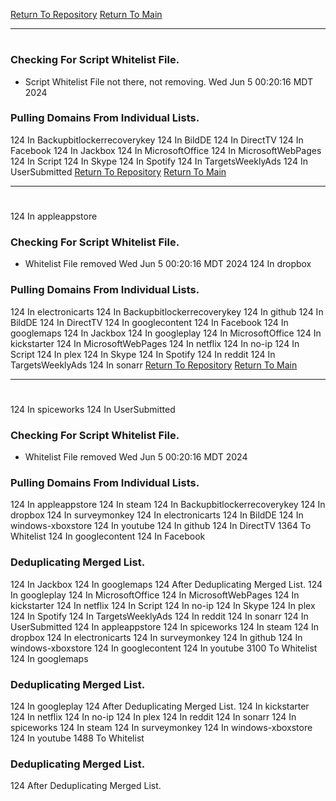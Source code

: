 [Return To Repository](https://github.com/DigitalWarrior/piholeparser/)
[Return To Main](https://github.com/DigitalWarrior/piholeparser/blob/master/RecentRunLogs/Mainlog.md)
____________________________________
# 
### Checking For Script Whitelist File.
* Script Whitelist File not there, not removing. Wed Jun  5 00:20:16 MDT 2024
### Pulling Domains From Individual Lists.
124 In Backupbitlockerrecoverykey
124 In BildDE
124 In DirectTV
124 In Facebook
124 In Jackbox
124 In MicrosoftOffice
124 In MicrosoftWebPages
124 In Script
124 In Skype
124 In Spotify
124 In TargetsWeeklyAds
124 In UserSubmitted
[Return To Repository](https://github.com/DigitalWarrior/piholeparser/)
[Return To Main](https://github.com/DigitalWarrior/piholeparser/blob/master/RecentRunLogs/Mainlog.md)
____________________________________
# 
124 In appleappstore
### Checking For Script Whitelist File.
* Whitelist File removed Wed Jun  5 00:20:16 MDT 2024
124 In dropbox
### Pulling Domains From Individual Lists.
124 In electronicarts
124 In Backupbitlockerrecoverykey
124 In github
124 In BildDE
124 In DirectTV
124 In googlecontent
124 In Facebook
124 In googlemaps
124 In Jackbox
124 In googleplay
124 In MicrosoftOffice
124 In kickstarter
124 In MicrosoftWebPages
124 In netflix
124 In no-ip
124 In Script
124 In plex
124 In Skype
124 In Spotify
124 In reddit
124 In TargetsWeeklyAds
124 In sonarr
[Return To Repository](https://github.com/DigitalWarrior/piholeparser/)
[Return To Main](https://github.com/DigitalWarrior/piholeparser/blob/master/RecentRunLogs/Mainlog.md)
____________________________________
# 
124 In spiceworks
124 In UserSubmitted
### Checking For Script Whitelist File.
* Whitelist File removed Wed Jun  5 00:20:16 MDT 2024
### Pulling Domains From Individual Lists.
124 In appleappstore
124 In steam
124 In Backupbitlockerrecoverykey
124 In dropbox
124 In surveymonkey
124 In electronicarts
124 In BildDE
124 In windows-xboxstore
124 In youtube
124 In github
124 In DirectTV
1364 To Whitelist
124 In googlecontent
124 In Facebook
### Deduplicating Merged List.
124 In Jackbox
124 In googlemaps
124 After Deduplicating Merged List.
124 In googleplay
124 In MicrosoftOffice
124 In MicrosoftWebPages
124 In kickstarter
124 In netflix
124 In Script
124 In no-ip
124 In Skype
124 In plex
124 In Spotify
124 In TargetsWeeklyAds
124 In reddit
124 In sonarr
124 In UserSubmitted
124 In appleappstore
124 In spiceworks
124 In steam
124 In dropbox
124 In electronicarts
124 In surveymonkey
124 In github
124 In windows-xboxstore
124 In googlecontent
124 In youtube
3100 To Whitelist
124 In googlemaps
### Deduplicating Merged List.
124 In googleplay
124 After Deduplicating Merged List.
124 In kickstarter
124 In netflix
124 In no-ip
124 In plex
124 In reddit
124 In sonarr
124 In spiceworks
124 In steam
124 In surveymonkey
124 In windows-xboxstore
124 In youtube
1488 To Whitelist
### Deduplicating Merged List.
124 After Deduplicating Merged List.
